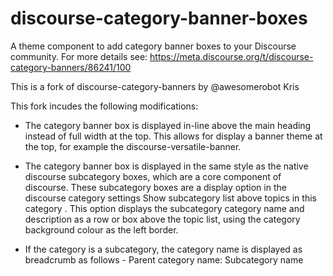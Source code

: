 # discourse-category-banner-boxes

A theme component to add category banner boxes to your Discourse community. 
For more details see: https://meta.discourse.org/t/discourse-category-banners/86241/100

This is a fork of discourse-category-banners by @awesomerobot Kris

This fork incudes the following modifications:

* The category banner box is displayed in-line above the main heading instead of full width at the top. This allows for display a banner theme at the top, for example the discourse-versatile-banner.

* The category banner box is displayed in the same style as the native discourse subcategory boxes, which are a core component of discourse. These subcategory boxes are a display option in the discourse category settings Show subcategory list above topics in this category . This option displays the subcategory category name and description as a row or box above the topic list, using the category background colour as the left border.

* If the category is a subcategory, the category name is displayed as breadcrumb as follows - Parent category name: Subcategory name
